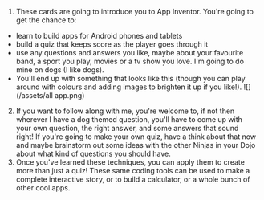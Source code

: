 1. These cards are going to introduce you to App Inventor. You're going to get the chance to:
 * learn to build apps for Android phones and tablets
 * build a quiz that keeps score as the player goes through it
 * use any questions and answers you like, maybe about your favourite band, a sport you play, movies or a tv show you love. I'm going to do mine on dogs \(I like dogs\).
 * You'll end up with something that looks like this (though you can play around with colours and adding images to brighten it up if you like!).
![](/assets/all app.png)
2. If you want to follow along with me, you're welcome to, if not then wherever I have a dog themed question, you'll have to come up with your own question, the right answer, and some answers that sound right! If you're going to make your own quiz, have a think about that now and maybe brainstorm out some ideas with the other Ninjas in your Dojo about what kind of questions you should have.
3. Once you've learned these techniques, you can apply them to create more than just a quiz! These same coding tools can be used to make a complete interactive story, or to build a calculator, or a whole bunch of other cool apps.





